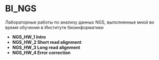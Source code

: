 # BI_NGS
Лабораторные работы по анализу данных NGS, выполненные мной во время обучения в Институте биоинформатики

- **NGS_HW_1 Intro**
- **NGS_HW_2 Short read alignment**
- **NGS_HW_3 Long read alignment**
- **NGS_HW_4 Error correction**
